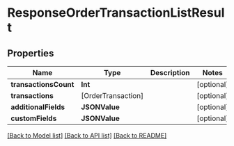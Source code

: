 # ResponseOrderTransactionListResult

## Properties
Name | Type | Description | Notes
------------ | ------------- | ------------- | -------------
**transactionsCount** | **Int** |  | [optional] 
**transactions** | [OrderTransaction] |  | [optional] 
**additionalFields** | **JSONValue** |  | [optional] 
**customFields** | **JSONValue** |  | [optional] 

[[Back to Model list]](../README.md#documentation-for-models) [[Back to API list]](../README.md#documentation-for-api-endpoints) [[Back to README]](../README.md)


